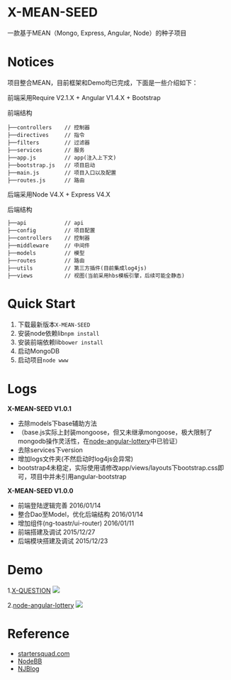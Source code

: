# X-MEAN-SEED
一款基于MEAN（Mongo, Express, Angular, Node）的种子项目

# Notices

项目整合MEAN，目前框架和Demo均已完成，下面是一些介绍如下：

前端采用Require V2.1.X + Angular V1.4.X + Bootstrap

前端结构

```
├──controllers    // 控制器
├──directives     // 指令
├──filters        // 过滤器
├──services       // 服务
├──app.js         // app(注入上下文)
├──bootstrap.js   // 项目启动
├──main.js        // 项目入口以及配置
├──routes.js      // 路由
```

后端采用Node V4.X + Express V4.X

后端结构

```
├──api            // api
├──config         // 项目配置
├──controllers    // 控制器
├──middleware     // 中间件
├──models         // 模型
├──routes         // 路由
├──utils          // 第三方插件(目前集成log4js)
├──views          // 视图(当前采用hbs模板引擎，后续可能全静态)
```
# Quick Start

1. 下载最新版本`X-MEAN-SEED`
2. 安装node依赖lib`npm install`
3. 安装前端依赖lib`bower install`
4. 启动MongoDB
5. 启动项目`node www`

# Logs

**X-MEAN-SEED V1.0.1**
- 去除models下base辅助方法
- （base.js实际上封装mongoose，但又未继承mongoose，极大限制了mongodb操作灵活性，在[node-angular-lottery](https://github.com/radishj/node-angular-lottery)中已验证）
- 去除services下version
- 增加logs文件夹(不然启动时log4js会异常)
- bootstrap4未稳定，实际使用请修改app/views/layouts下bootstrap.css即可，项目中并未引用angular-bootstrap

**X-MEAN-SEED V1.0.0**
- 前端登陆逻辑完善 2016/01/14
- 整合Dao至Model，优化后端结构 2016/01/14
- 增加组件(ng-toastr/ui-router) 2016/01/11
- 前端搭建及调试 2015/12/27
- 后端模块搭建及调试 2015/12/23

# Demo

1.[X-QUESTION](https://github.com/radishj/X-Zone/tree/master/40_node/03_X-QUESTION)
![](https://github.com/radishj/X-Zone/blob/master/40_node/03_X-QUESTION/public/img/demo2.gif?raw=true)

2.[node-angular-lottery](https://github.com/radishj/node-angular-lottery)
![](https://github.com/radishj/node-angular-lottery/blob/master/public/upload/demo.gif?raw=true)

# Reference

* [startersquad.com](https://github.com/StarterSquad/startersquad.com "startersquad.com")
* [NodeBB](https://github.com/NodeBB/NodeBB)
* [NJBlog](https://github.com/mz121star/NJBlog)
